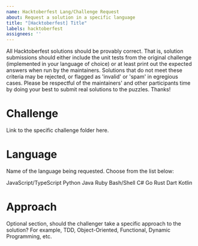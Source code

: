 ```yaml
---
name: Hacktoberfest Lang/Challenge Request
about: Request a solution in a specific language
title: "[Hacktoberfest] Title"
labels: hacktoberfest
assignees: ''
---
```


All Hacktoberfest solutions should be provably correct. That is, solution submissions should either include the unit tests from the original challenge (implemented in your language of choice) or at least print out the expected answers when run by the maintainers. Solutions that do not meet these criteria may be rejected, or flagged as 'invalid' or 'spam' in egregious cases. Please be respectful of the maintainers' and other participants time by doing your best to submit real solutions to the puzzles. Thanks!

# Challenge

Link to the specific challenge folder here.

# Language

Name of the language being requested. Choose from the list below:

JavaScript/TypeScript
Python
Java
Ruby
Bash/Shell
C#
Go
Rust
Dart
Kotlin

# Approach

Optional section, should the challenger take a specific approach to the solution? For example, TDD, Object-Oriented, Functional, Dynamic Programming, etc.
